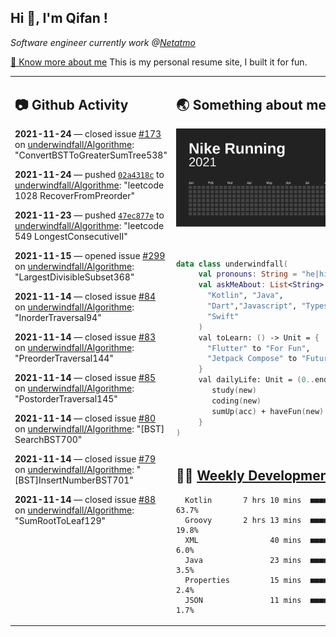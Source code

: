 <h2> Hi 👋, I'm Qifan ! </h2>
<p><em>Software engineer currently work @<a href="https://www.netatmo.com">Netatmo</a>
</em></p><p><a href="https://qifanyang.com/resume" target="_blank"> 🔭 Know more about me</a> This is my personal resume site, I built it for fun.</p>
<table><tr><td valign="top" rowspan="2">

 ## 📷 Github Activity
 <!-- githubActivity starts -->
  **2021-11-24** — closed issue [#173](https://api.github.com/repos/underwindfall/Algorithme/issues/173) on [underwindfall/Algorithme](https://api.github.com/repos/underwindfall/Algorithme): "ConvertBSTToGreaterSumTree538"

  **2021-11-24** — pushed [`02a4318c`](https://github.com/underwindfall/Algorithme/commit/02a4318c2962ab401662f74bc49424d5e3c579d5) to [underwindfall/Algorithme](https://api.github.com/repos/underwindfall/Algorithme): "leetcode 1028 RecoverFromPreorder"

  **2021-11-23** — pushed [`47ec877e`](https://github.com/underwindfall/Algorithme/commit/47ec877e6007a5dcca1cfe425d75b4470bacbb98) to [underwindfall/Algorithme](https://api.github.com/repos/underwindfall/Algorithme): "leetcode 549 LongestConsecutiveII"

  **2021-11-15** — opened issue [#299](https://api.github.com/repos/underwindfall/Algorithme/issues/299) on [underwindfall/Algorithme](https://api.github.com/repos/underwindfall/Algorithme): "LargestDivisibleSubset368"

  **2021-11-14** — closed issue [#84](https://api.github.com/repos/underwindfall/Algorithme/issues/84) on [underwindfall/Algorithme](https://api.github.com/repos/underwindfall/Algorithme): "InorderTraversal94"

  **2021-11-14** — closed issue [#83](https://api.github.com/repos/underwindfall/Algorithme/issues/83) on [underwindfall/Algorithme](https://api.github.com/repos/underwindfall/Algorithme): "PreorderTraversal144"

  **2021-11-14** — closed issue [#85](https://api.github.com/repos/underwindfall/Algorithme/issues/85) on [underwindfall/Algorithme](https://api.github.com/repos/underwindfall/Algorithme): "PostorderTraversal145"

  **2021-11-14** — closed issue [#80](https://api.github.com/repos/underwindfall/Algorithme/issues/80) on [underwindfall/Algorithme](https://api.github.com/repos/underwindfall/Algorithme): "[BST] SearchBST700"

  **2021-11-14** — closed issue [#79](https://api.github.com/repos/underwindfall/Algorithme/issues/79) on [underwindfall/Algorithme](https://api.github.com/repos/underwindfall/Algorithme): "[BST]InsertNumberBST701"

  **2021-11-14** — closed issue [#88](https://api.github.com/repos/underwindfall/Algorithme/issues/88) on [underwindfall/Algorithme](https://api.github.com/repos/underwindfall/Algorithme): "SumRootToLeaf129"
 <!-- githubActivity ends -->
 </td><td valign="top">

 ## 🌏 Something about me
 <!-- profile starts -->
 <a href="https://github.com/underwindfall" width="100%">
   <img src="https://github.com/underwindfall/GitHubPoster/blob/main/examples/nike.svg"/>
 </a>
 <br/>
 <br/>
 <br/>

 ```kotlin
 data class underwindfall(
      val pronouns: String = "he|him",
      val askMeAbout: List<String> = listOf(
        "Kotlin", "Java",
        "Dart","Javascript", "Typescript",
        "Swift"
      )
      val toLearn: () -> Unit = {
        "Flutter" to "For Fun",
        "Jetpack Compose" to "Future"
      }
      val dailyLife: Unit = (0..end).reduce { acc, new ->
         study(new)
         coding(new)
         sumUp(acc) + haveFun(new)
      }
 )
 ```
 <!-- profile ends -->
 </td></tr><tr><td valign="top">

 ## 🏊‍♂️ <a href="https://gist.github.com/underwindfall/377ee88ba1fabd1e93516e48ca9c61eb" target="_blank">Weekly Development Breakdown</a>
  <!-- codeTime starts -->
  ```text
    Kotlin       7 hrs 10 mins  ■■■■■■■■■■■■■■■■■■▦□□□□□  63.7%
    Groovy       2 hrs 13 mins  ■■■■■■■■◱□□□□□□□□□□□□□□□  19.8%
    XML                40 mins  ■■■■■□□□□□□□□□□□□□□□□□□□   6.0%
    Java               23 mins  ■■■■◱□□□□□□□□□□□□□□□□□□□   3.5%
    Properties         15 mins  ■■■■□□□□□□□□□□□□□□□□□□□□   2.4%
    JSON               11 mins  ■■■■□□□□□□□□□□□□□□□□□□□□   1.7%
  ```
  <!-- codeTime starts -->
  </td></tr></table>